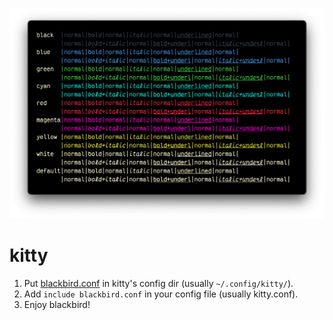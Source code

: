 ![kitty with blackbird](../images/kitty.png)

# kitty

1. Put [blackbird.conf](./blackbird.conf) in kitty's config dir (usually `~/.config/kitty/`).
2. Add `include blackbird.conf` in your config file (usually kitty.conf).
3. Enjoy blackbird!
